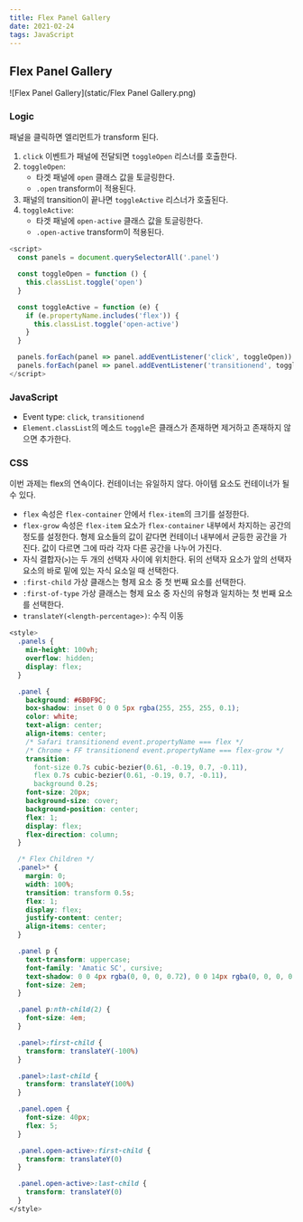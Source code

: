 ```yaml
---
title: Flex Panel Gallery
date: 2021-02-24
tags: JavaScript
---
```


## Flex Panel Gallery

![Flex Panel Gallery](static/Flex Panel Gallery.png)

### Logic

패널을 클릭하면 엘리먼트가 transform 된다.

1. `click` 이벤트가 패널에 전달되면 `toggleOpen` 리스너를 호출한다.
2. `toggleOpen`:
   - 타겟 패널에 `open` 클래스 값을 토글링한다.
   - `.open` transform이 적용된다.
3. 패널의 transition이 끝나면 `toggleActive` 리스너가 호출된다.
4. `toggleActive`:
   - 타겟 패널에 `open-active` 클래스 값을 토글링한다.
   - `.open-active` transform이 적용된다.

```javascript
<script>
  const panels = document.querySelectorAll('.panel')

  const toggleOpen = function () {
    this.classList.toggle('open')
  }

  const toggleActive = function (e) {
    if (e.propertyName.includes('flex')) {
      this.classList.toggle('open-active')
    }
  }

  panels.forEach(panel => panel.addEventListener('click', toggleOpen))
  panels.forEach(panel => panel.addEventListener('transitionend', toggleActive))
</script>
```

### JavaScript

- Event type: `click`, `transitionend`
- `Element.classList`의 메소드 `toggle`은 클래스가 존재하면 제거하고 존재하지 않으면 추가한다.

### CSS

이번 과제는 flex의 연속이다. 컨테이너는 유일하지 않다. 아이템 요소도 컨테이너가 될 수 있다.

- `flex` 속성은 `flex-container` 안에서 `flex-item`의 크기를 설정한다.
- `flex-grow` 속성은 `flex-item` 요소가 `flex-container` 내부에서 차지하는 공간의 정도를 설정한다. 형제 요소들의 값이 같다면 컨테이너 내부에서 균등한 공간을 가진다. 값이 다르면 그에 따라 각자 다른 공간을 나누어 가진다.
- 자식 결합자(`>`)는 두 개의 선택자 사이에 위치한다. 뒤의 선택자 요소가 앞의 선택자 요소의 바로 밑에 있는 자식 요소일 때 선택한다.
- `:first-child` 가상 클래스는 형제 요소 중 첫 번째 요소를 선택한다.
- `:first-of-type` 가상 클래스는 형제 요소 중 자신의 유형과 일치하는 첫 번째 요소를 선택한다.
- `translateY(<length-percentage>)`: 수직 이동

```css
<style>
  .panels {
    min-height: 100vh;
    overflow: hidden;
    display: flex;
  }

  .panel {
    background: #6B0F9C;
    box-shadow: inset 0 0 0 5px rgba(255, 255, 255, 0.1);
    color: white;
    text-align: center;
    align-items: center;
    /* Safari transitionend event.propertyName === flex */
    /* Chrome + FF transitionend event.propertyName === flex-grow */
    transition:
      font-size 0.7s cubic-bezier(0.61, -0.19, 0.7, -0.11),
      flex 0.7s cubic-bezier(0.61, -0.19, 0.7, -0.11),
      background 0.2s;
    font-size: 20px;
    background-size: cover;
    background-position: center;
    flex: 1;
    display: flex;
    flex-direction: column;
  }

  /* Flex Children */
  .panel>* {
    margin: 0;
    width: 100%;
    transition: transform 0.5s;
    flex: 1;
    display: flex;
    justify-content: center;
    align-items: center;
  }

  .panel p {
    text-transform: uppercase;
    font-family: 'Amatic SC', cursive;
    text-shadow: 0 0 4px rgba(0, 0, 0, 0.72), 0 0 14px rgba(0, 0, 0, 0.45);
    font-size: 2em;
  }

  .panel p:nth-child(2) {
    font-size: 4em;
  }

  .panel>:first-child {
    transform: translateY(-100%)
  }

  .panel>:last-child {
    transform: translateY(100%)
  }

  .panel.open {
    font-size: 40px;
    flex: 5;
  }

  .panel.open-active>:first-child {
    transform: translateY(0)
  }

  .panel.open-active>:last-child {
    transform: translateY(0)
  }
</style>
```
